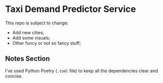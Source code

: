# Taxi Demand Predictor Service
This repo is subject to change:
- Add new cities;
- Add some visuals;
- Other funcy or not so fancy stuff;

## Notes Section
I've used Python Poetry (`.toml` file) to keep all the dependencies clear and concise. 